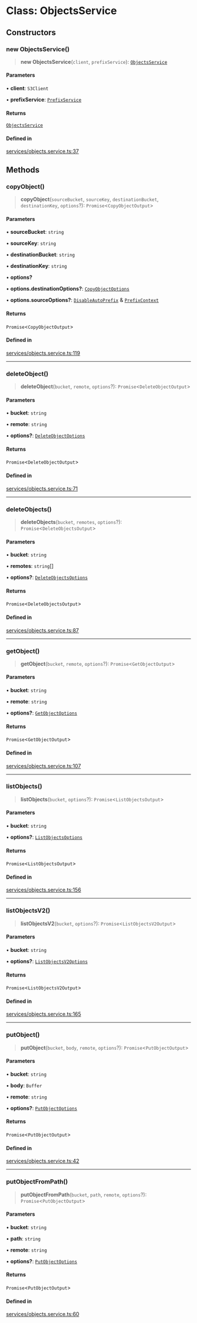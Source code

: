 # Class: ObjectsService

## Constructors

### new ObjectsService()

> **new ObjectsService**(`client`, `prefixService`): [`ObjectsService`](ObjectsService.md)

#### Parameters

• **client**: `S3Client`

• **prefixService**: [`PrefixService`](PrefixService.md)

#### Returns

[`ObjectsService`](ObjectsService.md)

#### Defined in

[services/objects.service.ts:37](https://github.com/LabO8/nestjs-s3/blob/49dee046307be2343007f81b5481193f2a950f4b/src/services/objects.service.ts#L37)

## Methods

### copyObject()

> **copyObject**(`sourceBucket`, `sourceKey`, `destinationBucket`, `destinationKey`, `options`?): `Promise`\<`CopyObjectOutput`\>

#### Parameters

• **sourceBucket**: `string`

• **sourceKey**: `string`

• **destinationBucket**: `string`

• **destinationKey**: `string`

• **options?**

• **options.destinationOptions?**: [`CopyObjectOptions`](../type-aliases/CopyObjectOptions.md)

• **options.sourceOptions?**: [`DisableAutoPrefix`](../type-aliases/DisableAutoPrefix.md) & [`PrefixContext`](../type-aliases/PrefixContext.md)

#### Returns

`Promise`\<`CopyObjectOutput`\>

#### Defined in

[services/objects.service.ts:119](https://github.com/LabO8/nestjs-s3/blob/49dee046307be2343007f81b5481193f2a950f4b/src/services/objects.service.ts#L119)

***

### deleteObject()

> **deleteObject**(`bucket`, `remote`, `options`?): `Promise`\<`DeleteObjectOutput`\>

#### Parameters

• **bucket**: `string`

• **remote**: `string`

• **options?**: [`DeleteObjectOptions`](../type-aliases/DeleteObjectOptions.md)

#### Returns

`Promise`\<`DeleteObjectOutput`\>

#### Defined in

[services/objects.service.ts:71](https://github.com/LabO8/nestjs-s3/blob/49dee046307be2343007f81b5481193f2a950f4b/src/services/objects.service.ts#L71)

***

### deleteObjects()

> **deleteObjects**(`bucket`, `remotes`, `options`?): `Promise`\<`DeleteObjectsOutput`\>

#### Parameters

• **bucket**: `string`

• **remotes**: `string`[]

• **options?**: [`DeleteObjectsOptions`](../type-aliases/DeleteObjectsOptions.md)

#### Returns

`Promise`\<`DeleteObjectsOutput`\>

#### Defined in

[services/objects.service.ts:87](https://github.com/LabO8/nestjs-s3/blob/49dee046307be2343007f81b5481193f2a950f4b/src/services/objects.service.ts#L87)

***

### getObject()

> **getObject**(`bucket`, `remote`, `options`?): `Promise`\<`GetObjectOutput`\>

#### Parameters

• **bucket**: `string`

• **remote**: `string`

• **options?**: [`GetObjectOptions`](../type-aliases/GetObjectOptions.md)

#### Returns

`Promise`\<`GetObjectOutput`\>

#### Defined in

[services/objects.service.ts:107](https://github.com/LabO8/nestjs-s3/blob/49dee046307be2343007f81b5481193f2a950f4b/src/services/objects.service.ts#L107)

***

### listObjects()

> **listObjects**(`bucket`, `options`?): `Promise`\<`ListObjectsOutput`\>

#### Parameters

• **bucket**: `string`

• **options?**: [`ListObjectsOptions`](../type-aliases/ListObjectsOptions.md)

#### Returns

`Promise`\<`ListObjectsOutput`\>

#### Defined in

[services/objects.service.ts:156](https://github.com/LabO8/nestjs-s3/blob/49dee046307be2343007f81b5481193f2a950f4b/src/services/objects.service.ts#L156)

***

### listObjectsV2()

> **listObjectsV2**(`bucket`, `options`?): `Promise`\<`ListObjectsV2Output`\>

#### Parameters

• **bucket**: `string`

• **options?**: [`ListObjectsV2Options`](../type-aliases/ListObjectsV2Options.md)

#### Returns

`Promise`\<`ListObjectsV2Output`\>

#### Defined in

[services/objects.service.ts:165](https://github.com/LabO8/nestjs-s3/blob/49dee046307be2343007f81b5481193f2a950f4b/src/services/objects.service.ts#L165)

***

### putObject()

> **putObject**(`bucket`, `body`, `remote`, `options`?): `Promise`\<`PutObjectOutput`\>

#### Parameters

• **bucket**: `string`

• **body**: `Buffer`

• **remote**: `string`

• **options?**: [`PutObjectOptions`](../type-aliases/PutObjectOptions.md)

#### Returns

`Promise`\<`PutObjectOutput`\>

#### Defined in

[services/objects.service.ts:42](https://github.com/LabO8/nestjs-s3/blob/49dee046307be2343007f81b5481193f2a950f4b/src/services/objects.service.ts#L42)

***

### putObjectFromPath()

> **putObjectFromPath**(`bucket`, `path`, `remote`, `options`?): `Promise`\<`PutObjectOutput`\>

#### Parameters

• **bucket**: `string`

• **path**: `string`

• **remote**: `string`

• **options?**: [`PutObjectOptions`](../type-aliases/PutObjectOptions.md)

#### Returns

`Promise`\<`PutObjectOutput`\>

#### Defined in

[services/objects.service.ts:60](https://github.com/LabO8/nestjs-s3/blob/49dee046307be2343007f81b5481193f2a950f4b/src/services/objects.service.ts#L60)
